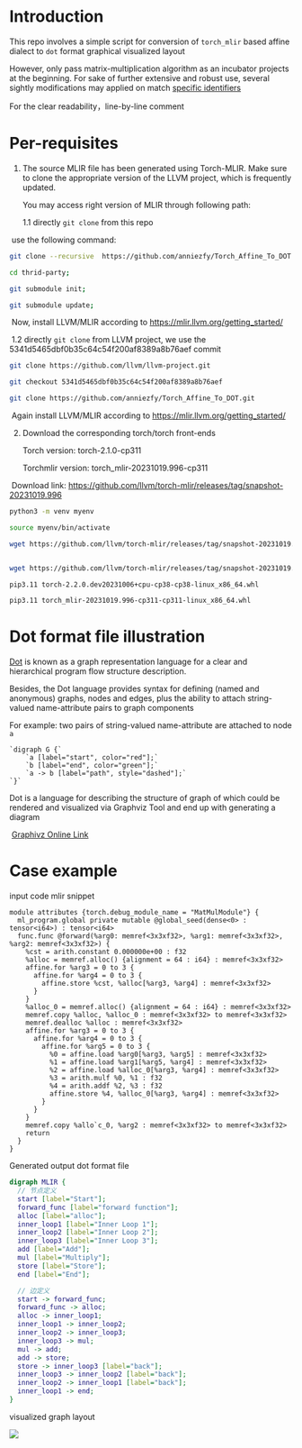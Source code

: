 #  Introduction

This repo involves a simple script for conversion of  `torch_mlir`  based affine dialect to `dot`  format graphical visualized  layout

However, only pass matrix-multiplication algorithm as an incubator projects at the beginning. For sake of further extensive and robust use, several sightly modifications  may applied on match  [specific identifiers](https://github.com/anniezfy/Torch_Affine_To_DOT/blob/main/MlirConversionDot/main.cpp#L82C1-L82C12)

For the clear readability，line-by-line comment 

# Per-requisites

1. The source MLIR file has been generated using Torch-MLIR. Make sure to clone the appropriate version of the LLVM project, which is frequently updated.

   You may access right version of MLIR through following path:

   1.1 directly `git clone` from this repo

​	use the following command:

```bash
git clone --recursive  https://github.com/anniezfy/Torch_Affine_To_DOT.git

cd thrid-party;

git submodule init;

git submodule update;

```

​       Now, install LLVM/MLIR according to https://mlir.llvm.org/getting_started/

​     1.2  directly `git clone` from LLVM project, we use the 5341d5465dbf0b35c64c54f200af8389a8b76aef commit

```bash
git clone https://github.com/llvm/llvm-project.git

git checkout 5341d5465dbf0b35c64c54f200af8389a8b76aef 

git clone https://github.com/anniezfy/Torch_Affine_To_DOT.git
```

​    Again  install LLVM/MLIR according to https://mlir.llvm.org/getting_started/

2. Download the corresponding torch/torch front-ends

   Torch version: torch-2.1.0-cp311

   Torchmlir version: torch_mlir-20231019.996-cp311

​       Download link: https://github.com/llvm/torch-mlir/releases/tag/snapshot-20231019.996

```bash
python3 -m venv myenv

source myenv/bin/activate

wget https://github.com/llvm/torch-mlir/releases/tag/snapshot-20231019.996/torch-2.2.0.dev20231006+cpu-cp38-cp38-linux_x86_64.whl


wget https://github.com/llvm/torch-mlir/releases/tag/snapshot-20231019.996/torch_mlir-20231019.996-cp311-cp311-linux_x86_64.whl

pip3.11 torch-2.2.0.dev20231006+cpu-cp38-cp38-linux_x86_64.whl

pip3.11 torch_mlir-20231019.996-cp311-cp311-linux_x86_64.whl
```
# Dot format file illustration

[Dot](https://graphviz.org/doc/info/lang.html) is known as a graph representation  language for  a clear and hierarchical  program flow structure description.

Besides, the Dot language provides syntax for defining (named and anonymous) graphs, nodes and edges, plus the ability to attach string-valued name-attribute pairs to graph components

For example:  two pairs of string-valued name-attribute are attached to node `a`

```
`digraph G {`
    `a [label="start", color="red"];`
    `b [label="end", color="green"];`
    `a -> b [label="path", style="dashed"];`
`}`
```

Dot is a language for describing the structure of graph of which could be rendered and visualized via Graphviz Tool and end 	up with generating a diagram

​           [Graphivz Online  Link](https://dreampuf.github.io/GraphvizOnline/#graph%20ER%20%7B%20node%20%5Bshape%3Dbox%5D%3B%20course%3B%20institute%3B%20student%3B%20node%20%5Bshape%3Dellipse%5D%3B%20%7Bnode%20%5Blabel%3D%22name%22%5D%20name0%3B%20name1%3B%20name2%3B%7D%20code%3B%20grade%3B%20number%3B%20node%20%5Bshape%3Ddiamond%2Cstyle%3Dfilled%2Ccolor%3Dlightgrey%5D%3B%20%22C-I%22%3B%20%22S-C%22%3B%20%22S-I%22%3B%20name0%20--%20course%3B%20code%20--%20course%3B%20course%20--%20%22C-I%22%20%5Blabel%3D%22n%22%2Clen%3D1.00%5D%3B%20%22C-I%22%20--%20institute%20%5Blabel%3D%221%22%2Clen%3D1.00%5D%3B%20institute%20--%20name1%3B%20institute%20--%20%22S-I%22%20%5Blabel%3D%221%22%2Clen%3D1.00%5D%3B%20%22S-I%22%20--%20student%20%5Blabel%3D%22n%22%2Clen%3D1.00%5D%3B%20student%20--%20grade%3B%20student%20--%20name2%3B%20student%20--%20number%3B%20student%20--%20%22S-C%22%20%5Blabel%3D%22m%22%2Clen%3D1.00%5D%3B%20%22S-C%22%20--%20course%20%5Blabel%3D%22n%22%2Clen%3D1.00%5D%3B%20fontsize%3D20%3B%20label%20%3D%20%22%5Cn%5CnEntity%20Relation%20Diagram%5Cndrawn%20by%20NEATO%22%3B%20%7D)



# Case example 
input code mlir snippet 


```mlir
module attributes {torch.debug_module_name = "MatMulModule"} {
  ml_program.global private mutable @global_seed(dense<0> : tensor<i64>) : tensor<i64>
  func.func @forward(%arg0: memref<3x3xf32>, %arg1: memref<3x3xf32>, %arg2: memref<3x3xf32>) {
    %cst = arith.constant 0.000000e+00 : f32
    %alloc = memref.alloc() {alignment = 64 : i64} : memref<3x3xf32>
    affine.for %arg3 = 0 to 3 {
      affine.for %arg4 = 0 to 3 {
        affine.store %cst, %alloc[%arg3, %arg4] : memref<3x3xf32>
      }
    }
    %alloc_0 = memref.alloc() {alignment = 64 : i64} : memref<3x3xf32>
    memref.copy %alloc, %alloc_0 : memref<3x3xf32> to memref<3x3xf32>
    memref.dealloc %alloc : memref<3x3xf32>
    affine.for %arg3 = 0 to 3 {
      affine.for %arg4 = 0 to 3 {
        affine.for %arg5 = 0 to 3 {
          %0 = affine.load %arg0[%arg3, %arg5] : memref<3x3xf32>
          %1 = affine.load %arg1[%arg5, %arg4] : memref<3x3xf32>
          %2 = affine.load %alloc_0[%arg3, %arg4] : memref<3x3xf32>
          %3 = arith.mulf %0, %1 : f32
          %4 = arith.addf %2, %3 : f32
          affine.store %4, %alloc_0[%arg3, %arg4] : memref<3x3xf32>
        }
      }
    }
    memref.copy %allo`c_0, %arg2 : memref<3x3xf32> to memref<3x3xf32>
    return
  }
}
```

Generated output dot format file


```dot
digraph MLIR {
  // 节点定义
  start [label="Start"];
  forward_func [label="forward function"];
  alloc [label="alloc"];
  inner_loop1 [label="Inner Loop 1"];
  inner_loop2 [label="Inner Loop 2"];
  inner_loop3 [label="Inner Loop 3"];
  add [label="Add"];
  mul [label="Multiply"];
  store [label="Store"];
  end [label="End"];

  // 边定义
  start -> forward_func;
  forward_func -> alloc;
  alloc -> inner_loop1;
  inner_loop1 -> inner_loop2;
  inner_loop2 -> inner_loop3;
  inner_loop3 -> mul;
  mul -> add;
  add -> store;
  store -> inner_loop3 [label="back"];
  inner_loop3 -> inner_loop2 [label="back"];
  inner_loop2 -> inner_loop1 [label="back"];
  inner_loop1 -> end;
}
```
visualized graph layout

 ![](https://anniezfy.oss-cn-hangzhou.aliyuncs.com/%E6%88%AA%E5%B1%8F2023-10-20%2014.31.32.png)



